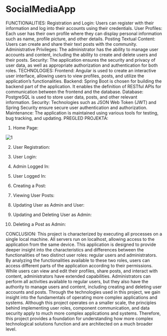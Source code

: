 # SocialMediaApp
FUNCTIONALITIES:
Registration and Login: Users can register with their information and log into their accounts using their credentials.
User Profiles: Each user has their own profile where they can display personal information such as name, profile picture, and other details.
Posting Textual Content: Users can create and share their text posts with the community.
Administrative Privileges: The administrator has the ability to manage user accounts and content, including the ability to create and delete users and their posts.
Security: The application ensures the security and privacy of user data, as well as appropriate authorization and authentication for both roles.
TECHNOLOGIES:
Frontend: Angular is used to create an interactive user interface, allowing users to view profiles, posts, and utilize the application’s functionalities.
Backend: Spring Boot is chosen for building the backend part of the application. It enables the definition of RESTful APIs for communication between the frontend and the database.
Database: PostgreSQL is used to store user data, posts, and other relevant information.
Security: Technologies such as JSON Web Token (JWT) and Spring Security ensure secure user authentication and authorization.
Maintenance: The application is maintained using various tools for testing, bug tracking, and updating.
PREGLED PROJEKTA:
1.	Home Page:
   
![1](https://github.com/user-attachments/assets/b064cb0c-fa31-46f5-b9db-6fb5ad0d37bb)


2.	User Registration:



3. User Login:  


4.	Admin Logged In:



5.	User Logged In:



6.	Creating a Post:



7.	Viewing User Posts:



8.	Updating User as Admin and User:



9.	Updating and Deleting User as Admin:



10.	Deleting a Post as Admin:



CONCLUSION: This project is characterized by executing all processes on a single local machine. All servers run on localhost, allowing access to the application from the same device. This application is designed to provide deeper insight into the characteristics and differences between the functionalities of two distinct user roles: regular users and administrators.
By analyzing the functionalities available to these two roles, users can access different parts of the application according to their permissions. While users can view and edit their profiles, share posts, and interact with content, administrators have extended capabilities. Administrators can perform all activities available to regular users, but they also have the authority to manage users and content, including creating and deleting user accounts and posts.
Through the technologies used in this project, we gain insight into the fundamentals of operating more complex applications and systems. Although this project operates on a smaller scale, the principles behind implementing user roles, component communication, and data security apply to much more complex applications and systems. Therefore, this project provides a foundation for understanding how more complex technological solutions function and are architected on a much broader level.






